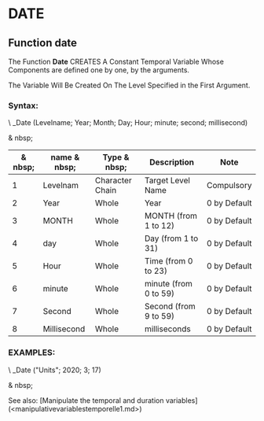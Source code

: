 # DATE

## Function date

The Function **Date** CREATES A Constant Temporal Variable Whose Components are defined one by one, by the arguments.

The Variable Will Be Created On The Level Specified in the First Argument.

### Syntax:

\ _Date (Levelname; Year; Month; Day; Hour; minute; second; millisecond)

& nbsp;

| & nbsp; | name & nbsp; | Type & nbsp; | Description | Note |
| --- | --- | --- | --- | --- |
| &#49; | Levelnam | Character Chain | Target Level Name | Compulsory |
| &#50; | Year | Whole | Year | &#48; by Default |
| &#51; | MONTH | Whole | MONTH (from 1 to 12) | &#48; by Default |
| &#52; | day | Whole | Day (from 1 to 31) | &#48; by Default |
| &#53; | Hour | Whole | Time (from 0 to 23) | &#48; by Default |
| &#54; | minute | Whole | minute (from 0 to 59) | &#48; by Default |
| &#55; | Second | Whole | Second (from 9 to 59) | &#48; by Default |
| &#56; | Millisecond | Whole | milliseconds | &#48; by Default |

### EXAMPLES:

\ _Date ("Units"; 2020; 3; 17)

& nbsp;

See also: [Manipulate the temporal and duration variables] (<manipulativevariablestemporelle1.md>)